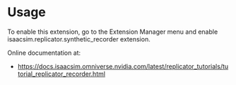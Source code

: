 # Usage

To enable this extension, go to the Extension Manager menu and enable isaacsim.replicator.synthetic_recorder extension.

Online documentation at:

* https://docs.isaacsim.omniverse.nvidia.com/latest/replicator_tutorials/tutorial_replicator_recorder.html

